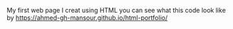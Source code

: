 My first web page I creat using HTML
you can see what this code look like by https://ahmed-gh-mansour.github.io/html-portfolio/
